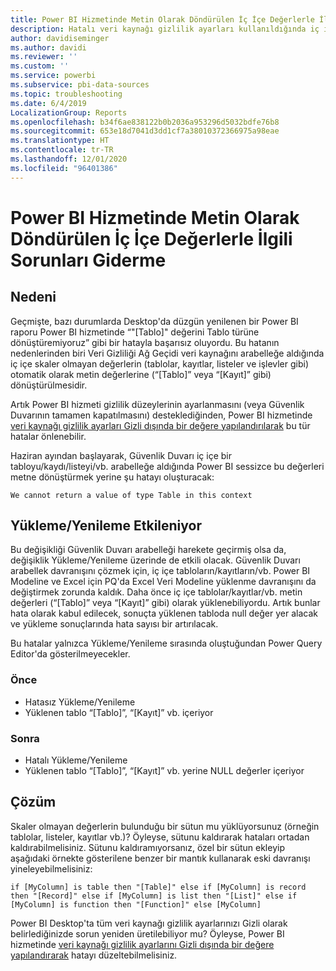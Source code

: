 ```yaml
---
title: Power BI Hizmetinde Metin Olarak Döndürülen İç İçe Değerlerle İlgili Sorunları Giderme
description: Hatalı veri kaynağı gizlilik ayarları kullanıldığında iç içe değerlerin dizeye dönüştürülmesini nasıl düzelteceğinizi öğrenin
author: davidiseminger
ms.author: davidi
ms.reviewer: ''
ms.custom: ''
ms.service: powerbi
ms.subservice: pbi-data-sources
ms.topic: troubleshooting
ms.date: 6/4/2019
LocalizationGroup: Reports
ms.openlocfilehash: b34f6ae838122b0b2036a953296d5032bdfe76b8
ms.sourcegitcommit: 653e18d7041d3dd1cf7a38010372366975a98eae
ms.translationtype: HT
ms.contentlocale: tr-TR
ms.lasthandoff: 12/01/2020
ms.locfileid: "96401386"
---
```

# <a name="troubleshooting-nested-values-returned-as-text-in-power-bi-service"></a>Power BI Hizmetinde Metin Olarak Döndürülen İç İçe Değerlerle İlgili Sorunları Giderme

## <a name="cause"></a>Nedeni

Geçmişte, bazı durumlarda Desktop'da düzgün yenilenen bir Power BI raporu Power BI hizmetinde “"[Tablo]" değerini Tablo türüne dönüştüremiyoruz” gibi bir hatayla başarısız oluyordu. Bu hatanın nedenlerinden biri Veri Gizliliği Ağ Geçidi veri kaynağını arabelleğe aldığında iç içe skaler olmayan değerlerin (tablolar, kayıtlar, listeler ve işlevler gibi) otomatik olarak metin değerlerine (“[Tablo]” veya “[Kayıt]” gibi) dönüştürülmesidir.

Artık Power BI hizmeti gizlilik düzeylerinin ayarlanmasını (veya Güvenlik Duvarının tamamen kapatılmasını) desteklediğinden, Power BI hizmetinde [veri kaynağı gizlilik ayarları Gizli dışında bir değere yapılandırılarak](https://powerbi.microsoft.com/blog/privacy-levels-for-cloud-data-sources/) bu tür hatalar önlenebilir.

Haziran ayından başlayarak, Güvenlik Duvarı iç içe bir tabloyu/kaydı/listeyi/vb. arabelleğe aldığında Power BI sessizce bu değerleri metne dönüştürmek yerine şu hatayı oluşturacak: 

`We cannot return a value of type Table in this context`

## <a name="effect-on-loadrefresh"></a>Yükleme/Yenileme Etkileniyor

Bu değişikliği Güvenlik Duvarı arabelleği harekete geçirmiş olsa da, değişiklik Yükleme/Yenileme üzerinde de etkili olacak. Güvenlik Duvarı arabellek davranışını çözmek için, iç içe tabloların/kayıtların/vb. Power BI Modeline ve Excel için PQ'da Excel Veri Modeline yüklenme davranışını da değiştirmek zorunda kaldık. Daha önce iç içe tablolar/kayıtlar/vb. metin değerleri (“[Tablo]” veya “[Kayıt]” gibi) olarak yüklenebiliyordu. Artık bunlar hata olarak kabul edilecek, sonuçta yüklenen tabloda null değer yer alacak ve yükleme sonuçlarında hata sayısı bir artırılacak.

Bu hatalar yalnızca Yükleme/Yenileme sırasında oluştuğundan Power Query Editor'da gösterilmeyecekler.

### <a name="before"></a>Önce

- Hatasız Yükleme/Yenileme
- Yüklenen tablo “[Tablo]”, “[Kayıt]” vb. içeriyor
 

### <a name="after"></a>Sonra

- Hatalı Yükleme/Yenileme
- Yüklenen tablo “[Tablo]”, “[Kayıt]” vb. yerine NULL değerler içeriyor
 

## <a name="resolution"></a>Çözüm

Skaler olmayan değerlerin bulunduğu bir sütun mu yüklüyorsunuz (örneğin tablolar, listeler, kayıtlar vb.)?
Öyleyse, sütunu kaldırarak hataları ortadan kaldırabilmelisiniz.
Sütunu kaldıramıyorsanız, özel bir sütun ekleyip aşağıdaki örnekte gösterilene benzer bir mantık kullanarak eski davranışı yineleyebilmelisiniz:

`if [MyColumn] is table then "[Table]" else if [MyColumn] is record then "[Record]" else if [MyColumn] is list then "[List]" else if [MyColumn] is function then "[Function]" else [MyColumn]`

Power BI Desktop'ta tüm veri kaynağı gizlilik ayarlarınızı Gizli olarak belirlediğinizde sorun yeniden üretilebiliyor mu?
Öyleyse, Power BI hizmetinde [veri kaynağı gizlilik ayarlarını Gizli dışında bir değere yapılandırarak](https://powerbi.microsoft.com/blog/privacy-levels-for-cloud-data-sources/) hatayı düzeltebilmelisiniz.
